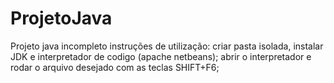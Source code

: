 # ProjetoJava
Projeto java incompleto
instruções de utilização: criar pasta isolada, instalar JDK e interpretador de codigo (apache netbeans); abrir o interpretador e rodar o arquivo desejado com as teclas SHIFT+F6;
